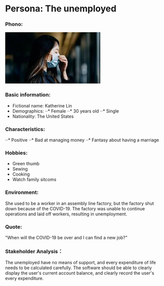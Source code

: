 # Persona: The unemployed

### Phono:
![alt text](../images/Persona_unemployed.jpg "Persona_unemployed")

### Basic information:
- Fictional name: Katherine Lin
- Demographics: 
⋅⋅* Female
⋅⋅* 30 years old
⋅⋅* Single
- Nationality: The United States

### Characteristics:
⋅⋅* Positive
⋅⋅* Bad at managing money
⋅⋅* Fantasy about having a marriage

### Hobbies:
- Green thumb
- Sewing
- Cooking
- Watch family sitcoms

### Environment:
She used to be a worker in an assembly line factory, but the factory shut down because of the COVID-19. The factory was unable to continue operations and laid off workers, resulting in unemployment.

### Quote:
"When will the COVID-19 be over and I can find a new job?"

### Stakeholder Analysis：
The unemployed have no means of support, and every expenditure of life needs to be calculated carefully. The software should be able to clearly display the user's current account balance, and clearly record the user's every expenditure.
